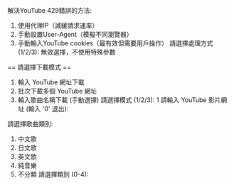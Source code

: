 解決YouTube 429錯誤的方法:
1. 使用代理IP（減緩請求速率）
2. 手動設置User-Agent（模擬不同瀏覽器）
3. 手動輸入YouTube cookies（最有效但需要用戶操作）
請選擇處理方式 (1/2/3): 
無效選擇，不使用特殊參數

== 請選擇下載模式 ==
1. 輸入 YouTube 網址下載
2. 批次下載多個 YouTube 網址
3. 輸入歌曲名稱下載 (手動選擇)
請選擇模式 (1/2/3): 1
請輸入 YouTube 影片網址 (輸入 '0' 退出):

請選擇歌曲類別:
1. 中文歌
2. 日文歌
3. 英文歌
4. 純音樂
0. 不分類
請選擇類別 (0-4):
